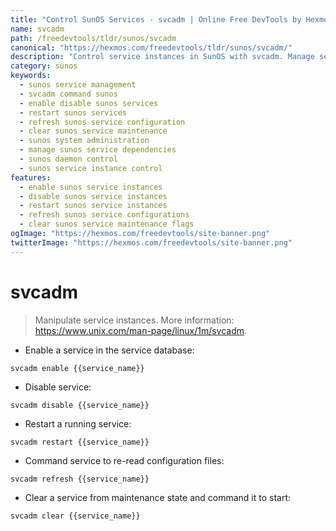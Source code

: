 ```yaml
---
title: "Control SunOS Services - svcadm | Online Free DevTools by Hexmos"
name: svcadm
path: /freedevtools/tldr/sunos/svcadm
canonical: "https://hexmos.com/freedevtools/tldr/sunos/svcadm/"
description: "Control service instances in SunOS with svcadm. Manage service dependencies, enable or disable, and refresh configurations via command line. Free online tool, no registration required."
category: sunos
keywords:
  - sunos service management
  - svcadm command sunos
  - enable disable sunos services
  - restart sunos services
  - refresh sunos service configuration
  - clear sunos service maintenance
  - sunos system administration
  - manage sunos service dependencies
  - sunos daemon control
  - sunos service instance control
features:
  - enable sunos service instances
  - disable sunos service instances
  - restart sunos service instances
  - refresh sunos service configurations
  - clear sunos service maintenance flags
ogImage: "https://hexmos.com/freedevtools/site-banner.png"
twitterImage: "https://hexmos.com/freedevtools/site-banner.png"
---
```


# svcadm

> Manipulate service instances.
> More information: <https://www.unix.com/man-page/linux/1m/svcadm>.

- Enable a service in the service database:

`svcadm enable {{service_name}}`

- Disable service:

`svcadm disable {{service_name}}`

- Restart a running service:

`svcadm restart {{service_name}}`

- Command service to re-read configuration files:

`svcadm refresh {{service_name}}`

- Clear a service from maintenance state and command it to start:

`svcadm clear {{service_name}}`
